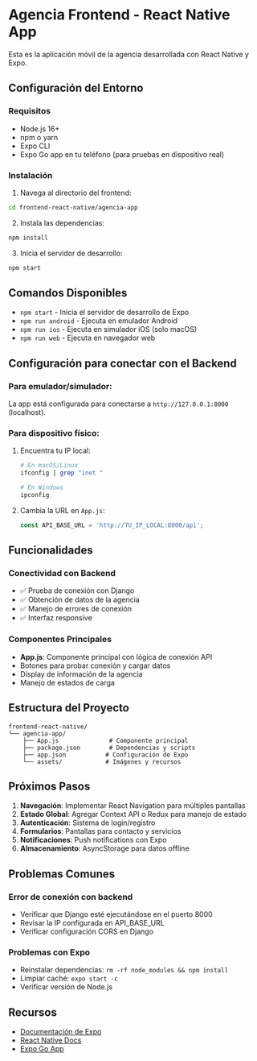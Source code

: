 # Agencia Frontend - React Native App

Esta es la aplicación móvil de la agencia desarrollada con React Native y Expo.

## Configuración del Entorno

### Requisitos
- Node.js 16+
- npm o yarn
- Expo CLI
- Expo Go app en tu teléfono (para pruebas en dispositivo real)

### Instalación

1. Navega al directorio del frontend:
```bash
cd frontend-react-native/agencia-app
```

2. Instala las dependencias:
```bash
npm install
```

3. Inicia el servidor de desarrollo:
```bash
npm start
```

## Comandos Disponibles

- `npm start` - Inicia el servidor de desarrollo de Expo
- `npm run android` - Ejecuta en emulador Android
- `npm run ios` - Ejecuta en simulador iOS (solo macOS)
- `npm run web` - Ejecuta en navegador web

## Configuración para conectar con el Backend

### Para emulador/simulador:
La app está configurada para conectarse a `http://127.0.0.1:8000` (localhost).

### Para dispositivo físico:
1. Encuentra tu IP local:
   ```bash
   # En macOS/Linux
   ifconfig | grep "inet "
   
   # En Windows
   ipconfig
   ```

2. Cambia la URL en `App.js`:
   ```javascript
   const API_BASE_URL = 'http://TU_IP_LOCAL:8000/api';
   ```

## Funcionalidades

### Conectividad con Backend
- ✅ Prueba de conexión con Django
- ✅ Obtención de datos de la agencia
- ✅ Manejo de errores de conexión
- ✅ Interfaz responsive

### Componentes Principales
- **App.js**: Componente principal con lógica de conexión API
- Botones para probar conexión y cargar datos
- Display de información de la agencia
- Manejo de estados de carga

## Estructura del Proyecto

```
frontend-react-native/
└── agencia-app/
    ├── App.js              # Componente principal
    ├── package.json        # Dependencias y scripts
    ├── app.json           # Configuración de Expo
    └── assets/            # Imágenes y recursos
```

## Próximos Pasos

1. **Navegación**: Implementar React Navigation para múltiples pantallas
2. **Estado Global**: Agregar Context API o Redux para manejo de estado
3. **Autenticación**: Sistema de login/registro
4. **Formularios**: Pantallas para contacto y servicios
5. **Notificaciones**: Push notifications con Expo
6. **Almacenamiento**: AsyncStorage para datos offline

## Problemas Comunes

### Error de conexión con backend
- Verificar que Django esté ejecutándose en el puerto 8000
- Revisar la IP configurada en API_BASE_URL
- Verificar configuración CORS en Django

### Problemas con Expo
- Reinstalar dependencias: `rm -rf node_modules && npm install`
- Limpiar caché: `expo start -c`
- Verificar versión de Node.js

## Recursos

- [Documentación de Expo](https://docs.expo.dev/)
- [React Native Docs](https://reactnative.dev/docs/getting-started)
- [Expo Go App](https://expo.dev/client)
